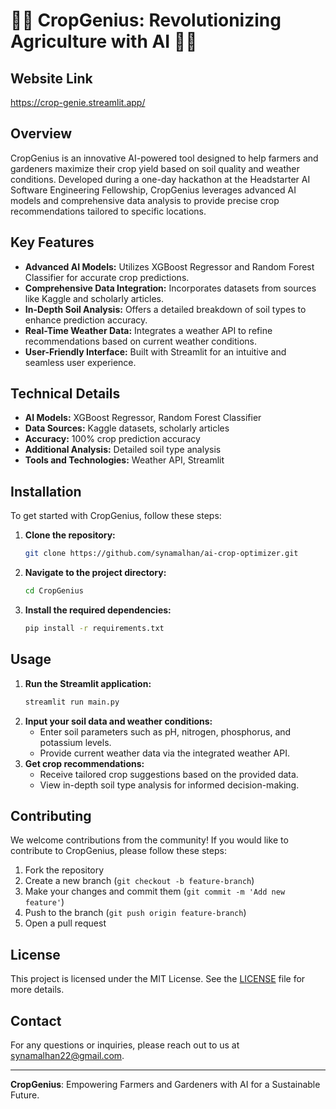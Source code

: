 # 🌱🚀 CropGenius: Revolutionizing Agriculture with AI 🚀🌱

## Website Link 
https://crop-genie.streamlit.app/

## Overview
CropGenius is an innovative AI-powered tool designed to help farmers and gardeners maximize their crop yield based on soil quality and weather conditions. Developed during a one-day hackathon at the Headstarter AI Software Engineering Fellowship, CropGenius leverages advanced AI models and comprehensive data analysis to provide precise crop recommendations tailored to specific locations.

## Key Features
- **Advanced AI Models:** Utilizes XGBoost Regressor and Random Forest Classifier for accurate crop predictions.
- **Comprehensive Data Integration:** Incorporates datasets from sources like Kaggle and scholarly articles.
- **In-Depth Soil Analysis:** Offers a detailed breakdown of soil types to enhance prediction accuracy.
- **Real-Time Weather Data:** Integrates a weather API to refine recommendations based on current weather conditions.
- **User-Friendly Interface:** Built with Streamlit for an intuitive and seamless user experience.

## Technical Details
- **AI Models:** XGBoost Regressor, Random Forest Classifier
- **Data Sources:** Kaggle datasets, scholarly articles
- **Accuracy:** 100% crop prediction accuracy
- **Additional Analysis:** Detailed soil type analysis
- **Tools and Technologies:** Weather API, Streamlit

## Installation

To get started with CropGenius, follow these steps:

1. **Clone the repository:**
    ```bash
    git clone https://github.com/synamalhan/ai-crop-optimizer.git
    ```
2. **Navigate to the project directory:**
    ```bash
    cd CropGenius
    ```
3. **Install the required dependencies:**
    ```bash
    pip install -r requirements.txt
    ```

## Usage

1. **Run the Streamlit application:**
    ```bash
    streamlit run main.py
    ```
2. **Input your soil data and weather conditions:**
    - Enter soil parameters such as pH, nitrogen, phosphorus, and potassium levels.
    - Provide current weather data via the integrated weather API.
3. **Get crop recommendations:**
    - Receive tailored crop suggestions based on the provided data.
    - View in-depth soil type analysis for informed decision-making.

## Contributing
We welcome contributions from the community! If you would like to contribute to CropGenius, please follow these steps:

1. Fork the repository
2. Create a new branch (`git checkout -b feature-branch`)
3. Make your changes and commit them (`git commit -m 'Add new feature'`)
4. Push to the branch (`git push origin feature-branch`)
5. Open a pull request

## License
This project is licensed under the MIT License. See the [LICENSE](LICENSE) file for more details.

## Contact
For any questions or inquiries, please reach out to us at synamalhan22@gmail.com.

---

**CropGenius**: Empowering Farmers and Gardeners with AI for a Sustainable Future.

